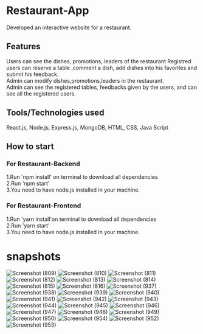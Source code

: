 # Restaurant-App
Developed an interactive  website for a restaurant.
## Features
Users can see the dishes, promotions, leaders of the restaurant
Registred users can reserve a table ,comment a dish, add dishes into his favorites and submit his feedback.<br/>
Admin can modify dishes,promotions,leaders in the restaurant.<br/>
Admin can see the registered tables, feedbacks given by the users, and can see all the registered users.
## Tools/Technologies used
React.js, Node.js, Express.js, MongoDB, HTML, CSS, Java Script
## How to start
### For Restaurant-Backend
1.Run 'npm install' on terminal to download all dependencies<br/>
2.Run 'npm start'<br/>
3.You need to have node.js installed in your machine.
### For Restaurant-Frontend
1.Run 'yarn install'on terminal to download all dependencies<br/>
2.Run 'yarn start'<br/>
3.You need to have node.js installed in your machine.
# snapshots
![Screenshot (809)](https://user-images.githubusercontent.com/64676780/131870538-dce7c001-7537-4310-8353-ff9216d4e57e.png)
![Screenshot (810)](https://user-images.githubusercontent.com/64676780/131870536-5f7b7565-c137-4406-8b74-755f66d03c2a.png)
![Screenshot (811)](https://user-images.githubusercontent.com/64676780/131870532-5087aa74-1582-4c33-99ef-520cbf16c7ea.png)
![Screenshot (812)](https://user-images.githubusercontent.com/64676780/131870528-5a2089ba-7276-4c29-8d7a-8b2112c8a7f6.png)
![Screenshot (813)](https://user-images.githubusercontent.com/64676780/131870522-6883cbc4-587d-4aaa-8d41-30ff8ee5c2a0.png)
![Screenshot (814)](https://user-images.githubusercontent.com/64676780/131870516-c2687895-6a28-481a-ae58-e919b1396559.png)
![Screenshot (815)](https://user-images.githubusercontent.com/64676780/131870512-d06e6f00-7144-4355-b63a-917db36893f9.png)
![Screenshot (816)](https://user-images.githubusercontent.com/64676780/131870510-6b2eb405-1323-4677-9f0e-2c707908dd95.png)
![Screenshot (937)](https://user-images.githubusercontent.com/64676780/132082463-bbbe0ce4-0503-439b-8d12-430bb262ed70.png)
![Screenshot (938)](https://user-images.githubusercontent.com/64676780/132082464-64db7574-d30a-4539-b80c-80a84e198c61.png)
![Screenshot (939)](https://user-images.githubusercontent.com/64676780/132082467-0550f15c-8b38-493e-bcf5-9d8c68fb718a.png)
![Screenshot (940)](https://user-images.githubusercontent.com/64676780/132082468-38fd5885-174b-4df0-9585-af61947ce909.png)
![Screenshot (941)](https://user-images.githubusercontent.com/64676780/132082470-2637a42e-acf8-4d74-b2ea-fadef8c1bb07.png)
![Screenshot (942)](https://user-images.githubusercontent.com/64676780/132082471-f3482691-62dd-4d02-ab91-3ce3805a8e8b.png)
![Screenshot (943)](https://user-images.githubusercontent.com/64676780/132082472-dddd8066-0f25-49e4-ba02-745559406aca.png)
![Screenshot (944)](https://user-images.githubusercontent.com/64676780/132082473-1b73c355-5160-4afc-b8b0-b36de163f015.png)
![Screenshot (945)](https://user-images.githubusercontent.com/64676780/132082474-93c48ffa-a4b6-4edc-a916-eedb3e5c73ca.png)
![Screenshot (946)](https://user-images.githubusercontent.com/64676780/132082453-fdc87da7-a628-43a2-afd5-71a726bd8919.png)
![Screenshot (947)](https://user-images.githubusercontent.com/64676780/132082454-798d587c-a320-4fd7-a76e-2369e37d5d32.png)
![Screenshot (948)](https://user-images.githubusercontent.com/64676780/132082456-728fa4a0-7ebd-44f4-b90b-140f29b71bfe.png)
![Screenshot (949)](https://user-images.githubusercontent.com/64676780/132082457-a054cfee-ee9d-4b66-b7d2-4effc45486f5.png)
![Screenshot (950)](https://user-images.githubusercontent.com/64676780/132082458-9a4d0ac5-a276-4eba-b84d-99d07c2cf146.png)
![Screenshot (954)](https://user-images.githubusercontent.com/64676780/132083083-8641e99a-38b3-477f-9eaa-08cf7ccc9d2c.png)
![Screenshot (952)](https://user-images.githubusercontent.com/64676780/132082460-992e9d03-31c3-4405-b0c1-be5b98a923ae.png)
![Screenshot (953)](https://user-images.githubusercontent.com/64676780/132082461-1292014a-8436-4450-88f4-8374193e7d47.png)

